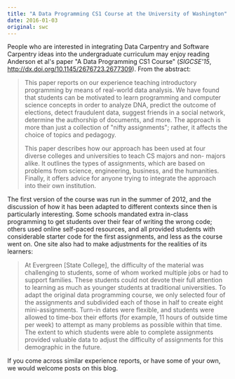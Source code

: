 ```yaml
---
title: "A Data Programming CS1 Course at the University of Washington"
date: 2016-01-03
original: swc
---
```


People who are interested in integrating Data Carpentry and Software Carpentry ideas into the undergraduate curriculum may enjoy reading
Anderson et al's paper "A Data Programming CS1 Course"
(*SIGCSE'15*, http://dx.doi.org/10.1145/2676723.2677309).
From the abstract:

> This paper reports on our experience teaching introductory programming by means of real-world data analysis.
> We have found that students can be motivated to learn programming and computer science concepts in order to analyze DNA,
> predict the outcome of elections,
> detect fraudulent data,
> suggest friends in a social network,
> determine the authorship of documents,
> and more.
> The approach is more than just a collection of "nifty assignments";
> rather, it affects the choice of topics and pedagogy.
>
> This paper describes how our approach has been used at four diverse colleges and universities to teach CS majors and non- majors alike.
> It outlines the types of assignments, which are based on problems from science, engineering, business, and the humanities.
> Finally, it offers advice for anyone trying to integrate the approach into their own institution.

The first version of the course was run in the summer of 2012,
and the discussion of how it has been adapted to different contexts since then is particularly interesting.
Some schools mandated extra in-class programming to get students over their fear of writing the wrong code;
others used online self-paced resources,
and all provided students with considerable starter code for the first assignments,
and less as the course went on.
One site also had to make adjustments for the realities of its learners:

> At Evergreen [State College],
> the difficulty of the material was challenging to students,
> some of whom worked multiple jobs or had to support families.
> These students could not devote their full attention to learning as much as younger students at traditional universities.
> To adapt the original data programming course,
> we only selected four of the assignments and subdivided each of those in half to create eight mini-assignments.
> Turn-in dates were flexible, and students were allowed to time-box their efforts
> (for example, 11 hours of outside time per week)
> to attempt as many problems as possible within that time.
> The extent to which students were able to complete assignments provided valuable data
> to adjust the difficulty of assignments for this demographic in the future.

If you come across similar experience reports,
or have some of your own,
we would welcome posts on this blog.
